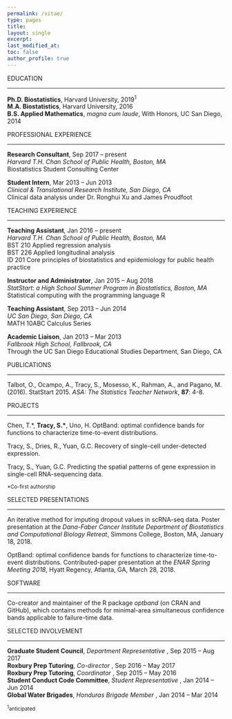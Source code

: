 ```yaml
---
permalink: /vitae/
type: pages
title:
layout: single
excerpt:
last_modified_at: 
toc: false
author_profile: true
---
```


EDUCATION

---

**Ph.D. Biostatistics**, Harvard University, 2019<sup>1</sup>   
**M.A. Biostatistics**, Harvard University, 2016  
**B.S. Applied Mathematics**, *magna cum laude*, With Honors, UC San Diego, 2014 


PROFESSIONAL EXPERIENCE

---

**Research Consultant**,            Sep 2017 – present  
*Harvard T.H. Chan School of Public Health, Boston, MA*  
Biostatistics Student Consulting Center  


**Student Intern**, 		   Mar 2013 – Jun 2013  
*Clinical & Translational Research Institute, San Diego, CA*  
Clinical data analysis under Dr. Ronghui Xu and James Proudfoot  


TEACHING EXPERIENCE

---

**Teaching Assistant**,             Jan 2016 – present  
*Harvard T.H. Chan School of Public Health, Boston, MA*  
BST 210 Applied regression analysis  
BST 226 Applied longitudinal analysis  
ID 201 Core principles of biostatistics and epidemiology for public health practice

**Instructor and Administrator**,   Jan 2015 – Aug 2018  
*StatStart: a High School Summer Program in Biostatistics, Boston, MA*  
Statistical computing with the programming language R


**Teaching Assistant**,             Sep 2013 – Jun 2014  
*UC San Diego, San Diego, CA*  
MATH 10ABC Calculus Series


**Academic Liaison**,               Jan 2013 – Mar 2013  
*Fallbrook High School, Fallbrook, CA*   
Through the UC San Diego Educational Studies Department, San Diego, CA


PUBLICATIONS

---

Talbot, O., Ocampo, A., Tracy, S., Mosesso, K., Rahman, A., and Pagano, M. (2016). StatStart 2015. *ASA: The Statistics Teacher Network*, **87**: 4-8.


PROJECTS

---

Chen, T.\*, **Tracy, S.\***, Uno, H. OptBand: optimal confidence bands for functions to characterize time-to-event distributions.


Tracy, S., Dries, R., Yuan, G.C. Recovery of single-cell under-detected expression.


Tracy, S., Yuan, G.C. Predicting the spatial patterns of gene expression in single-cell RNA-sequencing data.


<sub>\*Co-first authorship</sub>


SELECTED PRESENTATIONS

---

An iterative method for imputing dropout values in scRNA-seq data. Poster presentation at the *Dana-Faber Cancer Institute Department of Biostatistics and Computational Biology Retreat*, Simmons College, Boston, MA, January 18, 2018.


OptBand: optimal confidence bands for functions to characterize time-to-event distributions. Contributed-paper presentation at the *ENAR Spring Meeting 2018*, Hyatt Regency, Atlanta, GA, March 28, 2018.


SOFTWARE

---

Co-creator and maintainer of the R package *optband* (on CRAN and GitHub), which contains methods for minimal-area simultaneous confidence bands applicable to failure-time data.


SELECTED INVOLVEMENT

---

**Graduate Student Council**, *Department Representative*	, Sep 2015 – Aug 2017  
**Roxbury Prep Tutoring**, *Co-director*			, Sep 2016 – May 2017  
**Roxbury Prep Tutoring**, *Coordinator*			, Sep 2015 – May 2016  
**Student Conduct Code Committee**, *Student Representative*	, Jan 2014 – Jun 2014  
**Global Water Brigades**, *Honduras Brigade Member*		, Jan 2014 – Mar 2014  


<sub><sup>1</sup>anticipated</sub>

<!---
[PDF](https://seasamgo.github.io/assets/files/cv.pdf)
-->

